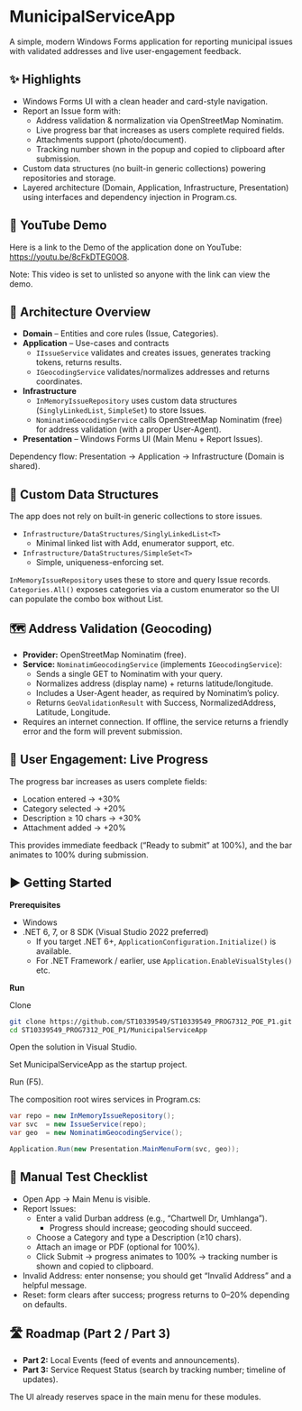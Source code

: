 # MunicipalServiceApp

A simple, modern Windows Forms application for reporting municipal issues with validated addresses and live user-engagement feedback.

## ✨ Highlights

- Windows Forms UI with a clean header and card-style navigation.
- Report an Issue form with:
	- Address validation & normalization via OpenStreetMap Nominatim.
	- Live progress bar that increases as users complete required fields.
	- Attachments support (photo/document).
	- Tracking number shown in the popup and copied to clipboard after submission.
- Custom data structures (no built-in generic collections) powering repositories and storage.
- Layered architecture (Domain, Application, Infrastructure, Presentation) using interfaces and dependency injection in Program.cs.

## 🎥 YouTube Demo

Here is a link to the Demo of the application done on YouTube: https://youtu.be/8cFkDTEG0O8.

Note: This video is set to unlisted so anyone with the link can view the demo. 

## 🧠 Architecture Overview

- **Domain** – Entities and core rules (Issue, Categories).
- **Application** – Use-cases and contracts
	- `IIssueService` validates and creates issues, generates tracking tokens, returns results.
	- `IGeocodingService` validates/normalizes addresses and returns coordinates.
- **Infrastructure**
	- `InMemoryIssueRepository` uses custom data structures (`SinglyLinkedList`, `SimpleSet`) to store Issues.
	- `NominatimGeocodingService` calls OpenStreetMap Nominatim (free) for address validation (with a proper User-Agent).
- **Presentation** – Windows Forms UI (Main Menu + Report Issues).

Dependency flow: Presentation → Application → Infrastructure (Domain is shared).

## 🧰 Custom Data Structures

The app does not rely on built-in generic collections to store issues.

- `Infrastructure/DataStructures/SinglyLinkedList<T>`
	- Minimal linked list with Add, enumerator support, etc.
- `Infrastructure/DataStructures/SimpleSet<T>`
	- Simple, uniqueness-enforcing set.

`InMemoryIssueRepository` uses these to store and query Issue records.
`Categories.All()` exposes categories via a custom enumerator so the UI can populate the combo box without List<T>. 

## 🗺️ Address Validation (Geocoding)

- **Provider:** OpenStreetMap Nominatim (free).
- **Service:** `NominatimGeocodingService` (implements `IGeocodingService`):
	- Sends a single GET to Nominatim with your query.
	- Normalizes address (display name) + returns latitude/longitude.
	- Includes a User-Agent header, as required by Nominatim’s policy.
	- Returns `GeoValidationResult` with Success, NormalizedAddress, Latitude, Longitude.
- Requires an internet connection. If offline, the service returns a friendly error and the form will prevent submission. 

## 🎯 User Engagement: Live Progress

The progress bar increases as users complete fields:

- Location entered → +30%
- Category selected → +20%
- Description ≥ 10 chars → +30%
- Attachment added → +20%

This provides immediate feedback (“Ready to submit” at 100%), and the bar animates to 100% during submission. 

## ▶️ Getting Started

**Prerequisites**

- Windows
- .NET 6, 7, or 8 SDK (Visual Studio 2022 preferred)
	- If you target .NET 6+, `ApplicationConfiguration.Initialize()` is available.
	- For .NET Framework / earlier, use `Application.EnableVisualStyles()` etc.

**Run**

Clone

```sh
git clone https://github.com/ST10339549/ST10339549_PROG7312_POE_P1.git
cd ST10339549_PROG7312_POE_P1/MunicipalServiceApp
```

Open the solution in Visual Studio.

Set MunicipalServiceApp as the startup project.

Run (F5).

The composition root wires services in Program.cs:

```csharp
var repo = new InMemoryIssueRepository();
var svc  = new IssueService(repo);
var geo  = new NominatimGeocodingService();

Application.Run(new Presentation.MainMenuForm(svc, geo)); 
```

## 🧪 Manual Test Checklist

- Open App → Main Menu is visible.
- Report Issues:
	- Enter a valid Durban address (e.g., “Chartwell Dr, Umhlanga”).
		- Progress should increase; geocoding should succeed.
	- Choose a Category and type a Description (≥10 chars).
	- Attach an image or PDF (optional for 100%).
	- Click Submit → progress animates to 100% → tracking number is shown and copied to clipboard.
- Invalid Address: enter nonsense; you should get “Invalid Address” and a helpful message.
- Reset: form clears after success; progress returns to 0–20% depending on defaults. 

## 🛣️ Roadmap (Part 2 / Part 3)

- **Part 2:** Local Events (feed of events and announcements).
- **Part 3:** Service Request Status (search by tracking number; timeline of updates).

The UI already reserves space in the main menu for these modules.